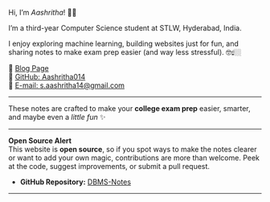 
Hi, I’m *Aashritha*! 👋🏻  

I’m a third-year Computer Science student at STLW, Hyderabad, India.  

I enjoy exploring machine learning, building websites just for fun, and sharing notes to make exam prep easier (and way less stressful). 🤓☝🏼  

🔗 [Blog Page](https://aashritha014.github.io/Blog-Page/)  
🔗 [GitHub: Aashritha014](https://github.com/Aashritha014)  
🔗 [E-mail: s.aashritha14@gmail.com](mailto:s.aashritha14@gmail.com)  



----

These notes are crafted to make your **college exam prep** easier, smarter, and maybe even a *little fun* ✨

---

 **Open Source Alert**  
This website is **open source**, so if you spot ways to make the notes clearer or want to add your own magic, contributions are more than welcome. Peek at the code, suggest improvements, or submit a pull request.

- **GitHub Repository:** [DBMS-Notes](https://github.com/Aashritha014/dbms-notes)  


---



